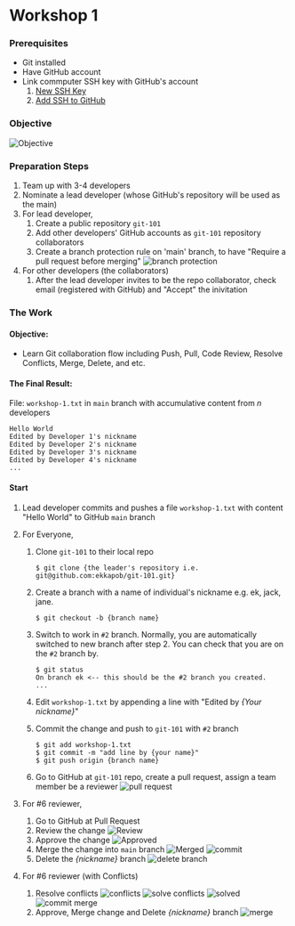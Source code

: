 # Workshop 1
### Prerequisites
- Git installed
- Have GitHub account
- Link commputer SSH key with GitHub's account
  1. [New SSH Key](https://docs.github.com/en/authentication/connecting-to-github-with-ssh/generating-a-new-ssh-key-and-adding-it-to-the-ssh-agent)
  2. [Add SSH to GitHub](https://docs.github.com/en/authentication/connecting-to-github-with-ssh/adding-a-new-ssh-key-to-your-github-account)

### Objective
![Objective](https://user-images.githubusercontent.com/710161/159395741-19eeaa7f-ef33-4a86-b9de-96b810a7d6a7.jpg)


### Preparation Steps
1. Team up with 3-4 developers
2. Nominate a lead developer (whose GitHub's repository will be used as the main)
3. For lead developer,
    1. Create a public repository `git-101`
    2. Add other developers' GitHub accounts as `git-101` repository collaborators
    3. Create a branch protection rule on 'main' branch, to have "Require a pull request before merging"
    ![branch protection](https://user-images.githubusercontent.com/710161/158508423-15b80046-8cc8-4843-ac05-0a08d284eaf9.png)
4. For other developers (the collaborators)
    1. After the lead developer invites to be the repo collaborator, check email (registered with GitHub) and "Accept" the inivitation

### The Work
#### Objective:
- Learn Git collaboration flow including Push, Pull, Code Review, Resolve Conflicts, Merge, Delete, and etc.

#### The Final Result:
File: `workshop-1.txt` in `main` branch with accumulative content from _n_ developers
```
Hello World
Edited by Developer 1's nickname
Edited by Developer 2's nickname
Edited by Developer 3's nickname
Edited by Developer 4's nickname
...
```

#### Start

1. Lead developer commits and pushes a file `workshop-1.txt` with content "Hello World" to GitHub `main` branch
2. For Everyone,
    1. Clone `git-101` to their local repo
       
       ```
       $ git clone {the leader's repository i.e. git@github.com:ekkapob/git-101.git}
       ```
       
    2. Create a branch with a name of individual's nickname e.g. ek, jack, jane.

       ```
       $ git checkout -b {branch name}
       ```

    3. Switch to work in `#2` branch. Normally, you are automatically switched to new branch after step 2. You can check that you are on the `#2` branch by.
       ```
       $ git status
       On branch ek <-- this should be the #2 branch you created.
       ...
       ```
    4. Edit `workshop-1.txt` by appending a line with "Edited by _{Your nickname}_"
    5. Commit the change and push to `git-101` with `#2` branch

       ```
       $ git add workshop-1.txt
       $ git commit -m "add line by {your name}"
       $ git push origin {branch name}
       ```

    6. Go to GitHub at `git-101` repo, create a pull request, assign a team member be a reviewer
    ![pull request](https://user-images.githubusercontent.com/710161/158511505-bad13040-d09d-4132-930e-7fd218300773.png)

3. For #6 reviewer,
    1. Go to GitHub at Pull Request
    2. Review the change
    ![Review](https://user-images.githubusercontent.com/710161/158512373-8a65a7eb-8e22-422c-97b1-68850bded880.png)
    3. Approve the change
    ![Approved](https://user-images.githubusercontent.com/710161/158512668-7cc2a6e5-70cf-4b5a-8fdc-ecee417d552f.png)
    4. Merge the change into `main` branch
    ![Merged](https://user-images.githubusercontent.com/710161/158512793-b10c514c-0558-4f20-ab54-12cc2984b96f.png)
    ![commit](https://user-images.githubusercontent.com/710161/158512895-fa712510-ba40-4d62-bbc8-a7fbdbd82685.png)
    5. Delete the _{nickname}_ branch
    ![delete branch](https://user-images.githubusercontent.com/710161/158512924-2949abce-ef6d-46ba-a53b-c9e2de20ecd2.png)

4. For #6 reviewer (with Conflicts)
    1. Resolve conflicts
      ![conflicts](https://user-images.githubusercontent.com/710161/158514138-e9cb73ba-1d91-454d-8fac-5571d8d9e802.png)
      ![solve conflicts](https://user-images.githubusercontent.com/710161/158514234-c28d4fa4-7a3a-49b2-bf01-0cf8eed321a6.png)
      ![solved](https://user-images.githubusercontent.com/710161/158515601-a6f07872-6dca-4d74-89d2-853240456c18.png)
      ![commit merge](https://user-images.githubusercontent.com/710161/158515652-a6383469-6818-4f73-a906-6cc48437446c.png)
    2. Approve, Merge change and Delete _{nickname}_ branch
      ![merge](https://user-images.githubusercontent.com/710161/158515997-3f138fb6-1f66-44b8-8a7d-1f4934084b48.png)

      

